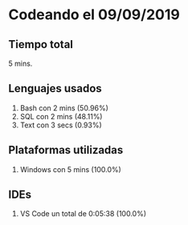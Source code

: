 # Codeando el 09/09/2019

## Tiempo total
5 mins.

## Lenguajes usados
1. Bash con 2 mins (50.96%)
1. SQL con 2 mins (48.11%)
1. Text con 3 secs (0.93%)

## Plataformas utilizadas
1. Windows con 5 mins (100.0%)

## IDEs
1. VS Code un total de 0:05:38 (100.0%)
